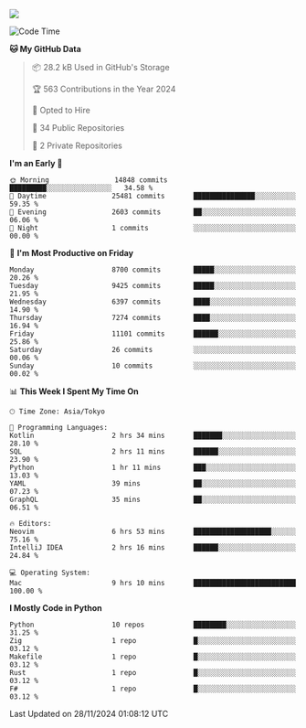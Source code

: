 ![](https://komarev.com/ghpvc/?username=kitagawa-hr)

<!--START_SECTION:waka-->
![Code Time](http://img.shields.io/badge/Code%20Time-1%2C223%20hrs%2017%20mins-blue)

**🐱 My GitHub Data** 

> 📦 28.2 kB Used in GitHub's Storage 
 > 
> 🏆 563 Contributions in the Year 2024
 > 
> 💼 Opted to Hire
 > 
> 📜 34 Public Repositories 
 > 
> 🔑 2 Private Repositories 
 > 
**I'm an Early 🐤** 

```text
🌞 Morning                14848 commits       █████████░░░░░░░░░░░░░░░░   34.58 % 
🌆 Daytime                25481 commits       ███████████████░░░░░░░░░░   59.35 % 
🌃 Evening                2603 commits        ██░░░░░░░░░░░░░░░░░░░░░░░   06.06 % 
🌙 Night                  1 commits           ░░░░░░░░░░░░░░░░░░░░░░░░░   00.00 % 
```
📅 **I'm Most Productive on Friday** 

```text
Monday                   8700 commits        █████░░░░░░░░░░░░░░░░░░░░   20.26 % 
Tuesday                  9425 commits        █████░░░░░░░░░░░░░░░░░░░░   21.95 % 
Wednesday                6397 commits        ████░░░░░░░░░░░░░░░░░░░░░   14.90 % 
Thursday                 7274 commits        ████░░░░░░░░░░░░░░░░░░░░░   16.94 % 
Friday                   11101 commits       ██████░░░░░░░░░░░░░░░░░░░   25.86 % 
Saturday                 26 commits          ░░░░░░░░░░░░░░░░░░░░░░░░░   00.06 % 
Sunday                   10 commits          ░░░░░░░░░░░░░░░░░░░░░░░░░   00.02 % 
```


📊 **This Week I Spent My Time On** 

```text
🕑︎ Time Zone: Asia/Tokyo

💬 Programming Languages: 
Kotlin                   2 hrs 34 mins       ███████░░░░░░░░░░░░░░░░░░   28.10 % 
SQL                      2 hrs 11 mins       ██████░░░░░░░░░░░░░░░░░░░   23.90 % 
Python                   1 hr 11 mins        ███░░░░░░░░░░░░░░░░░░░░░░   13.03 % 
YAML                     39 mins             ██░░░░░░░░░░░░░░░░░░░░░░░   07.23 % 
GraphQL                  35 mins             ██░░░░░░░░░░░░░░░░░░░░░░░   06.51 % 

🔥 Editors: 
Neovim                   6 hrs 53 mins       ███████████████████░░░░░░   75.16 % 
IntelliJ IDEA            2 hrs 16 mins       ██████░░░░░░░░░░░░░░░░░░░   24.84 % 

💻 Operating System: 
Mac                      9 hrs 10 mins       █████████████████████████   100.00 % 
```

**I Mostly Code in Python** 

```text
Python                   10 repos            ████████░░░░░░░░░░░░░░░░░   31.25 % 
Zig                      1 repo              █░░░░░░░░░░░░░░░░░░░░░░░░   03.12 % 
Makefile                 1 repo              █░░░░░░░░░░░░░░░░░░░░░░░░   03.12 % 
Rust                     1 repo              █░░░░░░░░░░░░░░░░░░░░░░░░   03.12 % 
F#                       1 repo              █░░░░░░░░░░░░░░░░░░░░░░░░   03.12 % 
```




 Last Updated on 28/11/2024 01:08:12 UTC
<!--END_SECTION:waka-->
